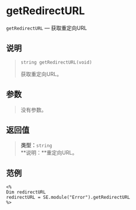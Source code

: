 getRedirectURL
==============
`getRedirectURL` &mdash; 获取重定向URL

说明
----
>     string getRedirectURL(void)
> 获取重定向URL。

参数
----
> 没有参数。

返回值
------
> **类型：**`string`  
> **说明：**重定向URL。

范例
----
>
    <%
    Dim redirectURL
    redirectURL = SE.module("Error").getRedirectURL
    %>